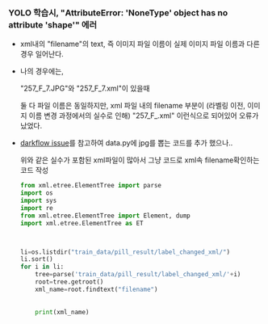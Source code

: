 ### YOLO 학습시, "AttributeError: 'NoneType' object has no attribute 'shape'" 에러



- xml내의 "filename"의 text, 즉 이미지 파일 이름이 실제 이미지 파일 이름과 다른 경우 일어난다.

- 나의 경우에는,

  "257_F_7.JPG"와  "257_F_7.xml"이 있을때

  둘 다 파일 이름은 동일하지만, xml 파일 내의 filename 부분이 (라벨링 이전, 이미지 이름 변경 과정에서의 실수로 인해) "257_F_.xml" 이런식으로 되어있어 오류가 났었다.

- [darkflow issue](https://github.com/thtrieu/darkflow/issues/265)를 참고하여 data.py에 jpg를 뽑는 코드를 추가 했으나..

  위와 같은 실수가 포함된 xml파일이 많아서 그냥 코드로 xml속 filename확인하는 코드 작성

  ```python
  from xml.etree.ElementTree import parse
  import os
  import sys
  import re
  from xml.etree.ElementTree import Element, dump
  import xml.etree.ElementTree as ET
  
  
  
  li=os.listdir("train_data/pill_result/label_changed_xml/") 
  li.sort()
  for i in li:
      tree=parse('train_data/pill_result/label_changed_xml/'+i)
      root=tree.getroot()
      xml_name=root.findtext("filename")
      
      
      print(xml_name)
  ```

  